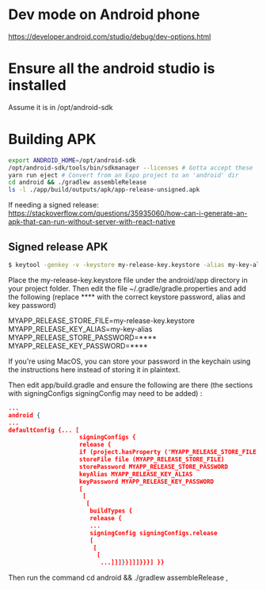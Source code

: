 # Dev mode on Android phone

https://developer.android.com/studio/debug/dev-options.html

# Ensure all the android studio is installed

Assume it is in /opt/android-sdk

# Building APK

```sh
export ANDROID_HOME=/opt/android-sdk
/opt/android-sdk/tools/bin/sdkmanager --licenses # Gotta accept these
yarn run eject # Convert from an Expo project to an 'android' dir
cd android && ./gradlew assembleRelease
ls -l ./app/build/outputs/apk/app-release-unsigned.apk
```

If needing a signed release:
https://stackoverflow.com/questions/35935060/how-can-i-generate-an-apk-that-can-run-without-server-with-react-native


## Signed release APK

```sh
$ keytool -genkey -v -keystore my-release-key.keystore -alias my-key-alias -keyalg RSA -keysize 2048 -validity 10000
```

Place the my-release-key.keystore file under the android/app directory
in your project folder. Then edit the file ~/.gradle/gradle.properties
and add the following (replace **** with the correct keystore
password, alias and key password)

MYAPP_RELEASE_STORE_FILE=my-release-key.keystore
MYAPP_RELEASE_KEY_ALIAS=my-key-alias
MYAPP_RELEASE_STORE_PASSWORD=****
MYAPP_RELEASE_KEY_PASSWORD=****

If you're using MacOS, you can store your password in the keychain
using the instructions here instead of storing it in plaintext.

Then edit app/build.gradle and ensure the following are there (the
sections with signingConfigs signingConfig may need to be added) :

```json
...
android {
...
defaultConfig {... [
                    signingConfigs {
                    release {
                    if (project.hasProperty ('MYAPP_RELEASE_STORE_FILE ')) {
                    storeFile file (MYAPP_RELEASE_STORE_FILE)
                    storePassword MYAPP_RELEASE_STORE_PASSWORD
                    keyAlias MYAPP_RELEASE_KEY_ALIAS
                    keyPassword MYAPP_RELEASE_KEY_PASSWORD
                    [
                     [
                      [
                       buildTypes {
                       release {
                       ...
                       signingConfig signingConfigs.release
                       [
                        [
                         [
                          ...]]]}}]]]}}}] }}
```

Then run the command cd android && ./gradlew assembleRelease ,
